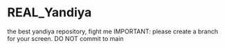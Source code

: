# REAL_Yandiya
the best yandiya repository, fight me
IMPORTANT: please create a branch for your screen. DO NOT commit to main
